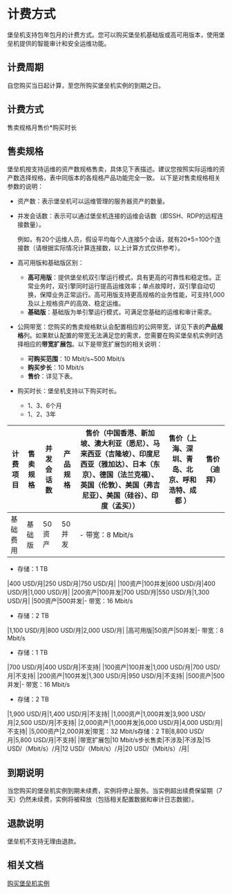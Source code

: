 # 计费方式

堡垒机支持包年包月的计费方式。您可以购买堡垒机基础版或高可用版本，使用堡垒机提供的智能审计和安全运维功能。

## 计费周期

自您购买当日起计算，至您所购买堡垒机实例的到期之日。

## 计费方式

售卖规格月售价\*购买时长

## 售卖规格

堡垒机按支持运维的资产数规格售卖，具体见下表描述。建议您按照实际运维的资产数选择规格，表中同版本的各规格产品功能完全一致。 以下是对售卖规格相关参数的说明：

-   资产数：表示堡垒机可以运维管理的服务器资产的数量。
-   并发会话数：表示可以通过堡垒机连接的运维会话数（即SSH、RDP的远程连接数量）。

    例如，有20个运维人员，假设平均每个人连接5个会话，就有20\*5=100个连接数（请根据实际情况计算连接数，以上计算方式仅供参考）。

-   高可用版和基础版区别：
    -   **高可用版**：提供堡垒机双引擎运行模式，具有更高的可靠性和稳定性。正常业务时，双引擎同时运行提高运维效率；单点故障时，双引擎自动切换，保障业务正常运行。高可用版支持更高规格的业务性能，可支持1,000及以上规格资产的高效、稳定运维。
    -   **基础版**：基础版为单引擎运行模式，可满足您基础的运维和审计需求。
-   公网带宽：您购买的售卖规格默认会配置相应的公网带宽，详见下表的**产品规格**列。如果默认配置的带宽无法满足您的需求，您需要在购买堡垒机实例时选择相应的**带宽扩展包**。以下是带宽扩展包的相关说明：
    -   **可购买范围**：10 Mbit/s~500 Mbit/s
    -   **购买步长**：10 Mbit/s
    -   **售价**：详见下表。
-   购买时长：堡垒机支持以下购买时长。
    -   1、3、6个月
    -   1、2、3年

|计费项目|售卖规格|并发会话数|产品规格|售价（中国香港、新加坡、澳大利亚（悉尼）、马来西亚（吉隆坡）、印度尼西亚（雅加达）、日本（东京）、德国（法兰克福）、英国（伦敦）、美国（弗吉尼亚）、美国（硅谷）、印度（孟买））|售价（上海、深圳、青岛、北京、呼和浩特、成都 ）|售价（迪拜）|
|----|----|-----|----|----------------------------------------------------------------------------------------|------------------------|------|
|基础费用|基础版|50资产|50并发|-   带宽：8 Mbit/s
-   存储：1 TB

|400 USD/月|250 USD/月|750 USD/月|
|100资产|100并发|600 USD/月|400 USD/月|1,000 USD/月|
|200资产|100并发|700 USD/月|550 USD/月|1,300 USD/月|
|500资产|500并发|-   带宽：16 Mbit/s
-   存储：2 TB

|1,100 USD/月|800 USD/月|2,000 USD/月|
|高可用版|50资产|50并发|-   带宽：8 Mbit/s
-   存储：1 TB

|700 USD/月|400 USD/月|不支持|
|100资产|100并发|1,000 USD/月|700 USD/月|不支持|
|200资产|100并发|1,300 USD/月|950 USD/月|不支持|
|500资产|500并发|-   带宽：16 Mbit/s
-   存储：2 TB

|1,900 USD/月|1,400 USD/月|不支持|
|1,000资产|1,000并发|3,900 USD/月|2,500 USD/月|不支持|
|2,000资产|1,000并发|6,000 USD/月|4,000 USD/月|不支持|
|5,000资产|2,000并发|带宽：32 Mbit/s存储：2 TB|8,800 USD/月|5,800 USD/月|不支持|
|带宽扩展包|10 Mbit/s步长售卖|不涉及|不涉及|15 USD/（Mbit/s）/月|12 USD/（Mbit/s）/月|20 USD/（Mbit/s）/月|

## 到期说明

当您购买的堡垒机实例到期未续费，实例将停止服务。当实例超出续费保留期（7天）仍然未续费，实例将被释放（包括相关配置数据和审计日志数据）。

## 退款说明

堡垒机不支持无理由退款。

## 相关文档

[购买堡垒机实例](/intl.zh-CN/产品计费/开通堡垒机实例.md)

